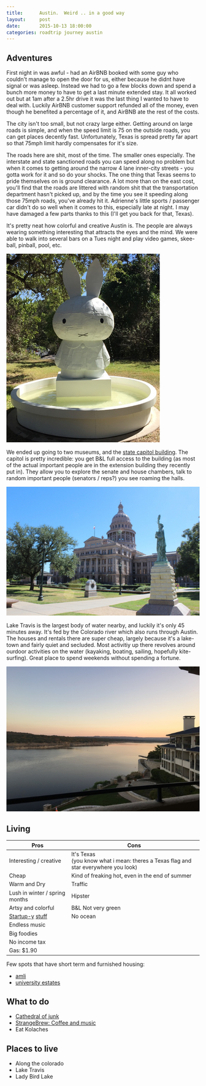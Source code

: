 ```yaml
---
title:      Austin.  Weird .. in a good way
layout:     post
date:       2015-10-13 18:00:00
categories: roadtrip journey austin
---
```


## Adventures

First night in was awful - had an AirBNB booked with some guy who couldn't manage to open the door for us, either because he didnt have signal or was asleep. Instead we had to go a few blocks down and spend a bunch more money to have to get a last minute extended stay.  It all worked out but at 1am after a 2.5hr drive it was the last thing I wanted to have to deal with.  Luckily AirBNB customer support refunded all of the money, even though he benefited a percentage of it, and AirBNB ate the rest of the costs.

The city isn't too small, but not crazy large either.  Getting around on large roads is simple, and when the speed limit is 75 on the outside roads, you can get places decently fast.  Unfortunately, Texas is spread pretty far apart so that 75mph limit hardly compensates for it's size.  

The roads here are shit, most of the time.  The smaller ones especially.  The interstate and state sanctioned roads you can speed along no problem but when it comes to getting around the narrow 4 lane inner-city streets - you gotta work for it and so do your shocks.  The one thing that Texas seems to pride themselves on is ground clearance. A lot more than on the east cost, you'll find that the roads are littered with random shit that the transportation department hasn't picked up, and by the time you see it speeding along those 75mph roads, you've already hit it.  Adrienne's little sports / passenger car didn't do so well when it comes to this, especially late at night.  I may have damaged a few parts thanks to this (I'll get you back for that, Texas).

It's pretty neat how colorful and creative Austin is.  The people are always wearing something interesting that attracts the eyes and the mind.  We were able to walk into several bars on a Tues night and play video games, skee-ball, pinball, pool, etc.

<img src="/assets/bunny.jpg" />

We ended up going to two museums, and the [state capitol building](https://en.wikipedia.org/wiki/Texas_State_Capitol).  The capitol is pretty incredible: you get B&L full access to the building (as most of the actual important people are in the extension building they recently put in).  They allow you to explore the senate and house chambers, talk to random important people (senators / reps?) you see roaming the halls.

<img src="/assets/capitol.jpg" />

Lake Travis is the largest body of water nearby, and luckily it's only 45 minutes away.  It's fed by the Colorado river which also runs through Austin.  The houses and rentals there are super cheap, largely because it's a lake-town and fairly quiet and secluded.  Most activitiy up there revolves around ourdoor activities on the water (kayaking, boating, sailing, hopefully kite-surfing).  Great place to spend weekends without spending a fortune.

<img src="/assets/travis.jpg" />


## Living

| Pros | Cons |
| ---- | ---- |
| Interesting / creative | It's Texas <br/>(you know what i mean: theres a Texas flag and star everywhere you look) |
| Cheap | Kind of freaking hot, even in the end of summer |
| Warm and Dry | Traffic |
| Lush in winter / spring months | Hipster |
| Artsy and colorful | B&L Not very green |
| [Startup-y](http://www.builtinaustin.com/2015/02/10/50-austin-startups-watch-2015) [stuff](http://www.austinstartup.com/) | No ocean |
| Endless music |  |
| Big foodies |  |
| No income tax |  |
| Gas: $1.90 |  |

Few spots that have short term and furnished housing:

* [amli](http://www.apartments.com/amli-south-shore-austin/15z6xw4/)
* [university estates](http://www.apartments.com/university-estates-at-austin-austin-tx/f837j6s/)


## What to do

* [Cathedral of junk](http://www.roadsideamerica.com/story/7816)
* [StrangeBrew: Coffee and music](http://www.strangebrewaustin.com/)
* Eat Kolaches


## Places to live

* Along the colorado
* Lake Travis
* Lady Bird Lake
